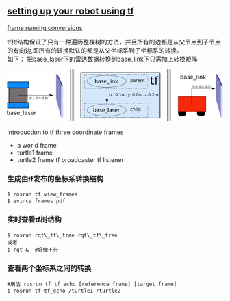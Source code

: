 [setting up your robot using tf](http://wiki.ros.org/navigation/Tutorials/RobotSetup/TF)
----------
[frame naming conversions](http://www.ros.org/reps/rep-0105.html)

tf树结构保证了只有一种遍历整棵树的方法，并且所有的边都是从父节点到子节点的有向边,即所有的转换默认的都是从父坐标系到子坐标系的转换。   
如下：  把base\_laser下的雷达数据转换到base\_link下只需加上转换矩阵

![tf_robot](../image/tf_robot.png)

[introduction to tf](http://wiki.ros.org/tf/Tutorials/Introduction%20to%20tf)
three coordinate frames
- a world frame
- turtle1 frame
- turtle2 frame
tf broadcaster 
tf listener

### 生成由tf发布的坐标系转换结构
```shell
$ rosrun tf view_frames
$ evince frames.pdf
```
### 实时查看tf树结构
```shell
$ rosrun rqt\_tf\_tree rqt\_tf\_tree
或者
$ rqt &  #好像不行
```

### 查看两个坐标系之间的转换
```shell
#用法 rosrun tf tf_echo [reference_frame] [target_frame]
$ rosrun tf tf_echo /turtle1 /turtle2
```
